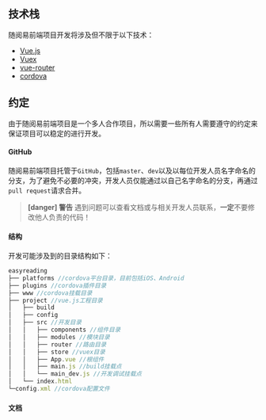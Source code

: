 ## 技术栈
随阅易前端项目开发将涉及但不限于以下技术：
- [Vue.js](https://cn.vuejs.org/v2/guide/)
- [Vuex](https://vuex.vuejs.org/zh-cn/)
- [vue-router](https://router.vuejs.org/zh-cn/)
- [cordova](http://cordova.apache.org/docs/en/latest/)

## 约定
由于随阅易前端项目是一个多人合作项目，所以需要一些所有人需要遵守的约定来保证项目可以稳定的进行开发。
#### GitHub
随阅易前端项目托管于`GitHub`，包括`master`、`dev`以及以每位开发人员名字命名的分支，为了避免不必要的冲突，开发人员仅能通过以自己名字命名的分支，再通过`pull request`请求合并。
> **[danger] 警告**
> 遇到问题可以查看文档或与相关开发人员联系，**一定**不要修改他人负责的代码！

#### 结构
开发可能涉及到的目录结构如下：
```js
easyreading
├── platforms //cordova平台目录，目前包括iOS、Android
├── plugins //cordova插件目录
├── www //cordova挂载目录
├── project //vue.js工程目录
│   ├── build
│   ├── config
│   ├── src //开发目录
│   │   ├── components //组件目录
│   │   ├── modules //模块目录
│   │   ├── router //路由目录
│   │   ├── store //vuex目录
│   │   ├── App.vue //根组件
│   │   ├── main.js //build挂载点
│   │   └── main_dev.js //开发调试挂载点
│   └── index.html
└─config.xml //cordova配置文件
```

#### 文档
